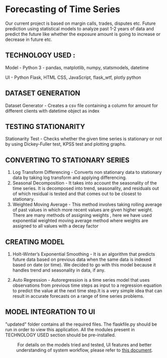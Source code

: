 # Forecasting of Time Series
Our current project is based on margin calls, trades, disputes etc. Future prediction using statistical models to analyze past 1-2 years of data and predict the future like whether the exposure amount is going to increase or decrease in future etc.

## TECHNOLOGY USED :

Model - Python 3 - pandas, matplotlib, numpy, statsmodels, datetime

UI - Python Flask, HTML CSS, JavaScript, flask_wtf, plotly python

## DATASET GENERATION

 Dataset Generator - Creates a csv file containing a column for amount for different clients with datetime object as index

## TESTING STATIONARITY

 Stationarity Test - Checks whether the given time series is stationary or not by using Dickey-Fuller test, KPSS test and plotting graphs.

## CONVERTING TO STATIONARY SERIES
1) Log Transform Differencing - Converts non stationary data to stationary data by taking log transform and applying differencing.
2) Seasonal Decomposition - It takes into account the seasonality of the time series. It is decomposed into trend, seasonality, and residuals out of which residual is tested and that comes out to be closest to stationary.
3) Weighted Moving Average - This method involves taking rolling average of past values in which more recent values are given higher weight. There are many methods of assigning weights , here we have used exponential weighted moving average method where weights are assigned to all values with a decay factor

## CREATING MODEL
1) Holt-Winter’s Exponential Smoothing - It is an algorithm that predicts future data based on previous data when the same data is indexed based on date (or time). We decided to go with this model because it handles trend and seasonality in data, if any.

2) Auto Regression - Autoregression is a time series model that uses observations from previous time steps as input to a regression equation to predict the value at the next time step.It is a very simple idea that can result in accurate forecasts on a range of time series problems.

## MODEL INTEGRATION TO UI

"updated" folder contains all the required files. The flaskfile.py should be run in order to view this application.
All the modules present in TECHNOLOGY USED section should be pre-installed.

<p align="center">
  For details on the models tried and tested, UI features and better understanding of system workflow, please refer to <a href="https://docs.google.com/document/d/1zDoQaWnT0mUfGLrbunjLIUqtAPevApgmvw2dFgixFj8/edit#heading=h.z6ne0og04bp5">this document</a>.
</p>
